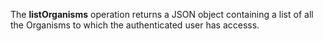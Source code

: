 The **listOrganisms** operation returns a JSON object containing a list of all the Organisms to which the authenticated user has accesss.
